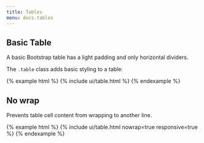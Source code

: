 ```yaml
---
title: Tables
menu: docs.tables
---
```


## Basic Table

A basic Bootstrap table has a light padding and only horizontal dividers.

The `.table` class adds basic styling to a table:

{% example html %}
{% include ui/table.html %}
{% endexample %}

## No wrap

Prevents table cell content from wrapping to another line.

{% example html %}
{% include ui/table.html nowrap=true responsive=true %}
{% endexample %}
